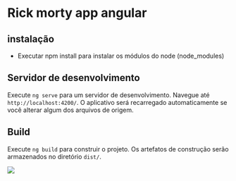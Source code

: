 # Rick morty app angular

## instalação

 - Executar npm install para instalar os módulos do node (node_modules)

## Servidor de desenvolvimento

Execute `ng serve` para um servidor de desenvolvimento. Navegue até `http://localhost:4200/`. O aplicativo será recarregado automaticamente se você alterar algum dos arquivos de origem.

## Build

Execute `ng build` para construir o projeto. Os artefatos de construção serão armazenados no diretório `dist/`.

<img src="https://github.com/joelmachado/rick-morty-app/issues/1#issue-2334074435">
